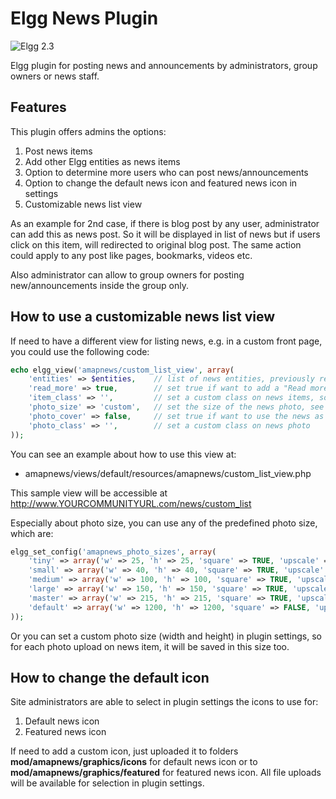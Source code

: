 Elgg News Plugin
================

![Elgg 2.3](https://img.shields.io/badge/Elgg-2.3-orange.svg?style=flat-square)

Elgg plugin for posting news and announcements by administrators, group owners or news staff.

## Features

This plugin offers admins the options:

1. Post news items
2. Add other Elgg entities as news items
3. Option to determine more users who can post news/announcements
4. Option to change the default news icon and featured news icon in settings
5. Customizable news list view

As an example for 2nd case, if there is blog post by any user, administrator can add this as news post. So it will be displayed in list of news but if users click on this item, will redirected to original blog post. The same action could apply to any post like pages, bookmarks, videos etc. 

Also administrator can allow to group owners for posting new/announcements inside the group only.


## How to use a customizable news list view
If need to have a different view for listing news, e.g. in a custom front page, you could use the following code:

```php
echo elgg_view('amapnews/custom_list_view', array(
    'entities' => $entities,    // list of news entities, previously retrieved
    'read_more' => true,        // set true if want to add a "Read more" link for each news item
    'item_class' => '',         // set a custom class on news items, so it could be customized through CSS
    'photo_size' => 'custom',   // set the size of the news photo, see more details below
    'photo_cover' => false,     // set true if want to use the news as cover image, otherwise it will be displayed inline with title and intro
    'photo_class' => '',        // set a custom class on news photo
));
```

You can see an example about how to use this view at:
- amapnews/views/default/resources/amapnews/custom_list_view.php

This sample view will be accessible at http://www.YOURCOMMUNITYURL.com/news/custom_list

Especially about photo size, you can use any of the predefined photo size, which are:
```php
elgg_set_config('amapnews_photo_sizes', array(
    'tiny' => array('w' => 25, 'h' => 25, 'square' => TRUE, 'upscale' => FALSE),
    'small' => array('w' => 40, 'h' => 40, 'square' => TRUE, 'upscale' => FALSE),
    'medium' => array('w' => 100, 'h' => 100, 'square' => TRUE, 'upscale' => FALSE),
    'large' => array('w' => 150, 'h' => 150, 'square' => TRUE, 'upscale' => FALSE),
    'master' => array('w' => 215, 'h' => 215, 'square' => TRUE, 'upscale' => FALSE),
    'default' => array('w' => 1200, 'h' => 1200, 'square' => FALSE, 'upscale' => FALSE),
));
```

Or you can set a custom photo size (width and height) in plugin settings, so for each photo upload on news item, it will be saved in this size too.

## How to change the default icon
Site administrators are able to select in plugin settings the icons to use for:
1. Default news icon
2. Featured news icon

If need to add a custom icon, just uploaded it to folders **mod/amapnews/graphics/icons** for default news icon or to **mod/amapnews/graphics/featured** for featured news icon. All file uploads will be available for selection in plugin settings.
